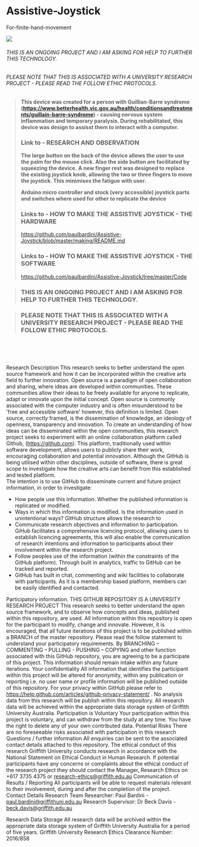 # Assistive-Joystick 
For-finite-hand-movement


<img src="https://github.com/paulbardini/Assistive-Joystick---For-finite-hand-movement/blob/master/img/Making/Image00025%20smaller.jpg">

###### THIS IS AN ONGOING PROJECT AND I AM ASKING FOR HELP TO FURTHER THIS TECHNOLOGY.

###### PLEASE NOTE THAT THIS IS ASSOCIATED WITH A UNIVERSITY RESEARCH PROJECT - PLEASE READ THE FOLLOW ETHIC PROTOCOLS.


><b>This device was created for a person with Guillian-Barre syndrome (https://www.betterhealth.vic.gov.au/health/conditionsandtreatments/guillain-barre-syndrome) - causing nervous system inflammation and temporary paralysis. 
During rehabilitated, this device was design to assisst them to interact with a computer.</b>
>
>### Link to - RESEARCH AND OBSERVATION
>
>
><b>The large button on the back of the device allows the user to use the palm for the mouse click. 
Also the side button are facilitated by squeezing the device.</b>
><b>A new finger rest was designed to replace the existing joystick knob, allowing the two or three fingers to move the joystick. 
This minimises the fatigue with user.</b>
>
><b>Arduino micro controller and stock (very accessible) joystick parts and switches where used for other to replicate the device</b>
> ### Links to - HOW TO MAKE THE ASSISTIVE JOYSTICK - THE HARDWARE
> https://github.com/paulbardini/Assistive-Joystick/blob/master/making/README.md
> ### Links to - HOW TO MAKE THE ASSISTIVE JOYSTICK - THE SOFTWARE
> https://github.com/paulbardini/Assistive-Joystick/tree/master/Code


> ### THIS IS AN ONGOING PROJECT AND I AM ASKING FOR HELP TO FURTHER THIS TECHNOLOGY.

> ### PLEASE NOTE THAT THIS IS ASSOCIATED WITH A UNIVERSITY RESEARCH PROJECT - PLEASE READ THE FOLLOW ETHIC PROTOCOLS.
<br/>
<br/>
<br/>

Research Description
This research seeks to better understand the open source framework and how it can be incorporated within the creative arts field to further innovation.
Open source is a paradigm of open collaboration and sharing, where ideas are developed within communities. These communities allow their ideas to be freely available for anyone to replicate, adapt or innovate upon the initial concept. Open source is commonly associated with the computer industry and is often misunderstood to be 'free and accessible software' however, this definition is limited. Open source, correctly framed, is the dissemination of knowledge, an ideology of openness, transparency and innovation.
To create an understanding of how ideas can be disseminated within the open communities, this research project seeks to experiment with an online collaboration platform called Github, (https://github.com). This platform, traditionally used within software development, allows users to publicly share their work, encouraging collaboration and potential innovation. Although the GitHub is being utilised within other disciplines, outside of software, there is great scope to investigate how the creative arts can benefit from this established and tested platform.   
The intention is to use GitHub to disseminate current and future project information, in order to investigate:
-	How people use this information.  Whether the published information is replicated or modified.
-	Ways in which this information is modified. Is the information used in unintentional ways?
GitHub structure allows the research to 
-	Communicate research objectives and information to participation. GiHub facilitates a comprehensive licencing protocol, allowing users to establish licencing agreements, this will also enable the communication of research intentions and information to participants about their involvement within the research project.
-	Follow peoples use of the information (within the constraints of the GitHub platform). Through built in analytics, traffic to GitHub can be tracked and reported.
-	GitHub has built in chat, commenting and wiki facilities to collaborate with participants. As it is a membership based platform, members can be easily identified and contacted.

Participatory information.
THIS GITHUB REPOSITORY IS A UNIVERSITY RESEARCH PROJECT 
This research seeks to better understand the open source framework, and to observe how concepts and ideas, published within this repository, are used. All information within this repository is open for the participant to modify, change and innovate. However, it is encouraged, that all future iterations of this project is to be published within a BRANCH of the master repository. 
Please read the follow statement to understand your participatory requirements. 
By BRANCHING – COMMENTING – PULLING - PUSHING – COPYING and other function associated with this GitHub repository, you are agreeing to be a participate of this project. This information should remain intake within any future iterations.
Your confidentiality
All information that identifies the participant within this project will be altered for anonymity, within any publication or reporting i.e. no user name or profile information will be published outside of this repository. For your privacy within GitHub please refer to https://help.github.com/articles/github-privacy-statement/ .
No analysis data from this research will be publish within this repository. All research data will be achieved within the appropriate data storage system of Griffith University Australia.
Participation is Voluntary
Your participation within this project is voluntary, and can withdraw from the study at any time. You have the right to delete any of your own contributed data. 
Potential Risks
There are no foreseeable risks associated with participation in this research
Questions / further information
All enquiries can be sent to the associated contact details attached to this repository.
The ethical conduct of this research
Griffith University conducts research in accordance with the National Statement on Ethical Conduct in Human Research.  If potential participants have any concerns or complaints about the ethical conduct of the research project they should contact the Manager, Research Ethics on +617 3735 4375 or research-ethics@griffith.edu.au
Communication of Results / Reporting
All participants will be able to request materials relevant to their involvement, during and after the completion of the project.  
Contact Details Research Team
Researcher:  Paul Bardini - paul.bardini@griffithuni.edu.au
Research Supervisor: Dr Beck Davis - beck.davis@griffith.edu.au

Research Data Storage
All research data will be archived within the appropriate data storage system of Griffith University Australia for a period of five years.
Griffith University Research Ethics Clearance Number:  2016/858
